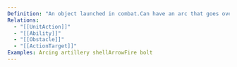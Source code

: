 ```yaml
---
Definition: "An object launched in combat.Can have an arc that goes over obstaclesCan move horizontally and hit obstacles."
Relations:
  - "[[UnitAction]]"
  - "[[Ability]]"
  - "[[Obstacle]]"
  - "[[ActionTarget]]"
Examples: Arcing artillery shellArrowFire bolt
---
```

